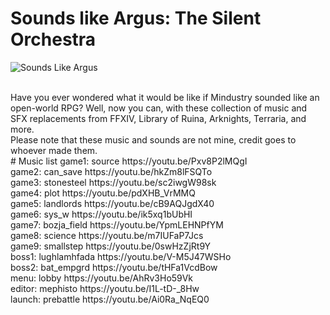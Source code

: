 # Sounds like Argus: The Silent Orchestra
![Sounds Like Argus](https://cdn.discordapp.com/attachments/653293028869537843/1203924636102959114/soundsLikeArgusLogo.png?ex=65d2dd31&is=65c06831&hm=d5cd94913c3b5b81404bfe8decda5f9e489ed2de82bc85b302f61bc39aad9f0f&)

<br>
Have you ever wondered what it would be like if Mindustry sounded like an open-world RPG? Well, now you can, with these collection of music and SFX replacements from FFXIV, Library of Ruina, Arknights, Terraria, and more.
<br>
Please note that these music and sounds are not mine, credit goes to whoever made them.
<br>
# Music list
game1: source https://youtu.be/Pxv8P2lMQgI
<br>
game2: can_save https://youtu.be/hkZm8lFSQTo
<br>
game3: stonesteel https://youtu.be/sc2iwgW98sk
<br>
game4: plot https://youtu.be/pdXHB_VrMMQ
<br>
game5: landlords https://youtu.be/cB9AQJgdX40
<br>
game6: sys_w https://youtu.be/ik5xq1bUbHI
<br>
game7: bozja_field https://youtu.be/YpmLEHNPfYM
<br>
game8: science https://youtu.be/m7IUFaP7Jcs
<br>
game9: smallstep https://youtu.be/0swHzZjRt9Y
<br>
boss1: lughlamhfada https://youtu.be/V-M5J47WSHo
<br>
boss2: bat_empgrd https://youtu.be/tHFa1VcdBow
<br>
menu: lobby https://youtu.be/AhRv3Ho59Vk
<br>
editor: mephisto https://youtu.be/I1L-tD-_8Hw
<br>
launch: prebattle https://youtu.be/Ai0Ra_NqEQ0

